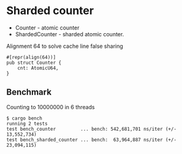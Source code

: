 # Sharded counter

- Counter - atomic counter
- ShardedCounter - sharded atomic counter. 

Alignment 64 to solve cache line false sharing

```
#[repr(align(64))]
pub struct Counter {
    cnt: AtomicU64,
}
```

## Benchmark

Counting to 10000000 in 6 threads 

```
$ cargo bench
running 2 tests
test bench_counter         ... bench: 542,681,701 ns/iter (+/- 13,552,734)
test bench_sharded_counter ... bench:  63,964,887 ns/iter (+/- 23,094,115)
```



